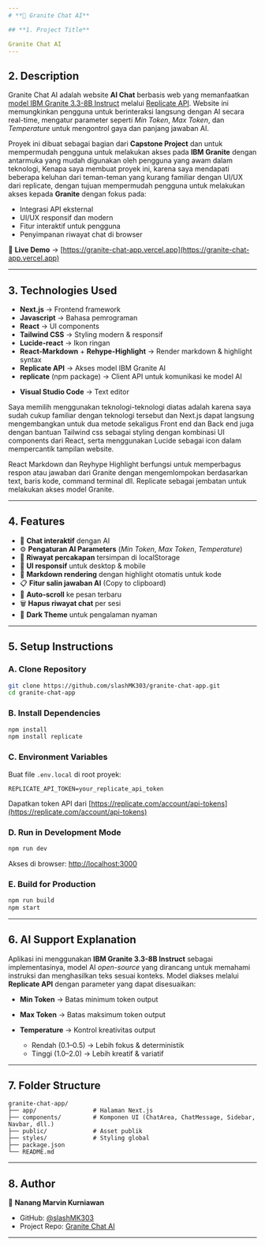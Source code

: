 ```yaml
---
# **📌 Granite Chat AI**

## **1. Project Title**

Granite Chat AI
---
```


## **2. Description**

Granite Chat AI adalah website **AI Chat** berbasis web yang memanfaatkan [model IBM Granite 3.3-8B Instruct](https://replicate.com/ibm-granite/granite-3.3-8b-instruct) melalui [Replicate API](https://replicate.com/ibm-granite/granite-3.3-8b-instruct).
Website ini memungkinkan pengguna untuk berinteraksi langsung dengan AI secara real-time, mengatur parameter seperti _Min Token_, _Max Token_, dan _Temperature_ untuk mengontrol gaya dan panjang jawaban AI.

Proyek ini dibuat sebagai bagian dari **Capstone Project** dan untuk mempermudah pengguna untuk melakukan akses pada **IBM Granite** dengan antarmuka yang mudah digunakan oleh pengguna yang awam dalam teknologi, Kenapa saya membuat proyek ini, karena saya mendapati beberapa keluhan dari teman-teman yang kurang familiar dengan UI/UX dari replicate, dengan tujuan mempermudah pengguna untuk melakukan akses kepada **Granite** dengan fokus pada:

-   Integrasi API eksternal
-   UI/UX responsif dan modern
-   Fitur interaktif untuk pengguna
-   Penyimpanan riwayat chat di browser

🚀 **Live Demo** → [https://granite-chat-app.vercel.app](https://granite-chat-app.vercel.app)

---

## **3. Technologies Used**

-   **Next.js** → Frontend framework
-   **Javascript** → Bahasa pemrograman
-   **React** → UI components
-   **Tailwind CSS** → Styling modern & responsif
-   **Lucide-react** → Ikon ringan
-   **React-Markdown** + **Rehype-Highlight** → Render markdown & highlight syntax
-   **Replicate API** → Akses model IBM Granite AI
-   **replicate** (npm package) → Client API untuk komunikasi ke model AI
* **Visual Studio Code** → Text editor

Saya memilih menggunakan teknologi-teknologi diatas adalah karena saya sudah cukup familiar dengan teknologi tersebut dan Next.js dapat langsung mengembangkan untuk dua metode sekaligus Front end dan Back end juga dengan bantuan Tailwind css sebagai styling dengan kombinasi UI components dari React, serta menggunakan Lucide sebagai icon dalam mempercantik tampilan website.

React Markdown dan Reyhype Highlight berfungsi untuk memperbagus respon atau jawaban dari Granite dengan mengemlompokan berdasarkan text, baris kode, command terminal dll. Replicate sebagai jembatan untuk melakukan akses model Granite.

---

## **4. Features**

-   💬 **Chat interaktif** dengan AI
-   ⚙️ **Pengaturan AI Parameters** (_Min Token_, _Max Token_, _Temperature_)
-   📜 **Riwayat percakapan** tersimpan di localStorage
-   📱 **UI responsif** untuk desktop & mobile
-   📄 **Markdown rendering** dengan highlight otomatis untuk kode
-   📋 **Fitur salin jawaban AI** (Copy to clipboard)
-   🔄 **Auto-scroll** ke pesan terbaru
-   🗑 **Hapus riwayat chat** per sesi
-   🌙 **Dark Theme** untuk pengalaman nyaman

---

## **5. Setup Instructions**

### **A. Clone Repository**

```bash
git clone https://github.com/slashMK303/granite-chat-app.git
cd granite-chat-app
```

### **B. Install Dependencies**

```bash
npm install
npm install replicate
```

### **C. Environment Variables**

Buat file `.env.local` di root proyek:

```env
REPLICATE_API_TOKEN=your_replicate_api_token
```

Dapatkan token API dari [https://replicate.com/account/api-tokens](https://replicate.com/account/api-tokens)

### **D. Run in Development Mode**

```bash
npm run dev
```

Akses di browser: [http://localhost:3000](http://localhost:3000)

### **E. Build for Production**

```bash
npm run build
npm start
```

---

## **6. AI Support Explanation**

Aplikasi ini menggunakan **IBM Granite 3.3-8B Instruct** sebagai implementasinya, model AI _open-source_ yang dirancang untuk memahami instruksi dan menghasilkan teks sesuai konteks.
Model diakses melalui **Replicate API** dengan parameter yang dapat disesuaikan:

-   **Min Token** → Batas minimum token output
-   **Max Token** → Batas maksimum token output
-   **Temperature** → Kontrol kreativitas output

    -   Rendah (0.1–0.5) → Lebih fokus & deterministik
    -   Tinggi (1.0–2.0) → Lebih kreatif & variatif

---

## **7. Folder Structure**

```
granite-chat-app/
├── app/                # Halaman Next.js
├── components/         # Komponen UI (ChatArea, ChatMessage, Sidebar, Navbar, dll.)
├── public/             # Asset publik
├── styles/             # Styling global
├── package.json
└── README.md
```

---

## **8. Author**

👤 **Nanang Marvin Kurniawan**

-   GitHub: [@slashMK303](https://github.com/slashMK303)
-   Project Repo: [Granite Chat AI](https://github.com/slashMK303/granite-chat-app)

---
